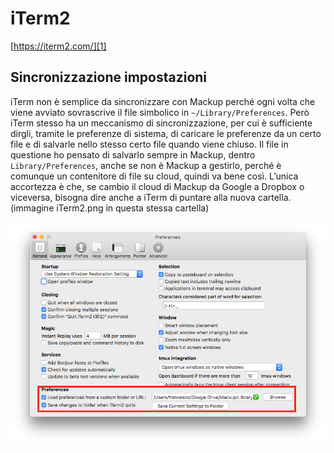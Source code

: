 # iTerm2
[https://iterm2.com/][1]

## Sincronizzazione impostazioni
iTerm non è semplice da sincronizzare con Mackup perché ogni volta che viene avviato sovrascrive il file simbolico in `~/Library/Preferences`.
Però iTerm stesso ha un meccanismo di sincronizzazione, per cui è sufficiente dirgli, tramite le preferenze di sistema, di caricare le preferenze da un certo file e di salvarle nello stesso certo file quando viene chiuso.
Il file in questione ho pensato  di salvarlo sempre in Mackup, dentro `Library/Preferences`, anche se non è Mackup a gestirlo, perché è comunque un contenitore di file su cloud, quindi va bene così.
L’unica accortezza è che, se cambio il cloud di Mackup da Google a Dropbox o viceversa, bisogna dire anche a iTerm di puntare alla nuova cartella.
(immagine iTerm2.png in questa stessa cartella)

![Screenshot](iterm2.png)


[1]:	https://iterm2.com/
